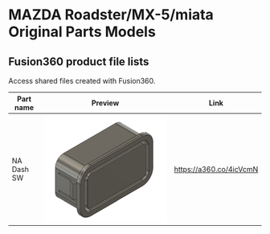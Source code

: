 # MAZDA Roadster/MX-5/miata Original Parts Models
## Fusion360 product file lists
Access shared files created with Fusion360.<br>

| Part name     | Preview       | Link       |
| ------------- | ------------- | ------------- |
| NA Dash SW    | ![NO1](IMG/NA_Dash_SW.png)  | https://a360.co/4icVcmN  |
